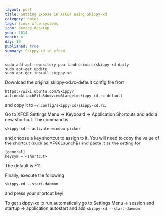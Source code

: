 ```yaml
---
layout: post
title: Getting Expose in XFCE4 using Skippy-xd
category: notes
tags: linux xfce systems
icon: device-desktop
year: 2014
month: 6
day: 10
published: true
summary: Skippy-xd in xfce4
---
```


```
sudo add-apt-repository ppa:landronimirc/skippy-xd-daily
sudo apt-get update
sudo apt-get install skippy-xd
```

Download the original skippy-xd.rc-default config file from

```
https://wiki.ubuntu.com/Skippy?action=AttachFile&do=view&target=skippy-xd.rc-default 
```

and copy it to ``~/.config/skippy-xd/skippy-xd.rc``. 

Go to XFCE Settings Menu -> Keyboard -> Application Shortcuts and add a new shortcut. The command is 

```
skippy-xd --activate-window-picker
```

and choose a key shortcut to assign to it. You will need to copy the value of the shortcut (such as XF86LaunchB) and paste it as the setting for 

```
[general]
keysym = <shortcut>
```

The default is F11.

Finally, execute the following

```
skippy-xd --start-daemon
```

and press your shortcut key!

To get skippy-xd to run automatically go to Settings Menu -> session and startup -> application autostart and add ``skippy-xd --start-daemon``


